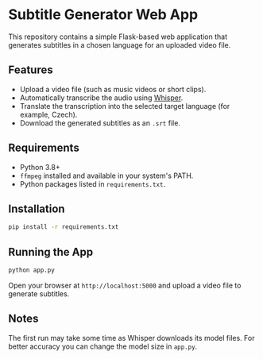 # Subtitle Generator Web App

This repository contains a simple Flask-based web application that generates subtitles in a chosen language for an uploaded video file.

## Features

- Upload a video file (such as music videos or short clips).
- Automatically transcribe the audio using [Whisper](https://github.com/openai/whisper).
- Translate the transcription into the selected target language (for example, Czech).
- Download the generated subtitles as an `.srt` file.

## Requirements

- Python 3.8+
- `ffmpeg` installed and available in your system's PATH.
- Python packages listed in `requirements.txt`.

## Installation

```bash
pip install -r requirements.txt
```

## Running the App

```bash
python app.py
```

Open your browser at `http://localhost:5000` and upload a video file to generate subtitles.

## Notes

The first run may take some time as Whisper downloads its model files. For better accuracy you can change the model size in `app.py`.
